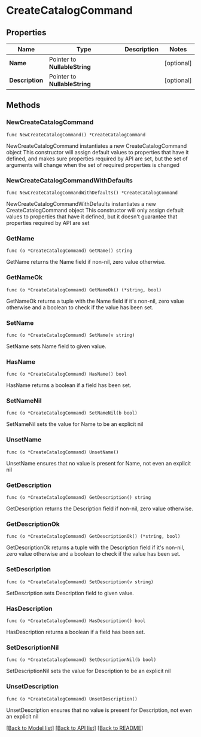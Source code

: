 # CreateCatalogCommand

## Properties

Name | Type | Description | Notes
------------ | ------------- | ------------- | -------------
**Name** | Pointer to **NullableString** |  | [optional] 
**Description** | Pointer to **NullableString** |  | [optional] 

## Methods

### NewCreateCatalogCommand

`func NewCreateCatalogCommand() *CreateCatalogCommand`

NewCreateCatalogCommand instantiates a new CreateCatalogCommand object
This constructor will assign default values to properties that have it defined,
and makes sure properties required by API are set, but the set of arguments
will change when the set of required properties is changed

### NewCreateCatalogCommandWithDefaults

`func NewCreateCatalogCommandWithDefaults() *CreateCatalogCommand`

NewCreateCatalogCommandWithDefaults instantiates a new CreateCatalogCommand object
This constructor will only assign default values to properties that have it defined,
but it doesn't guarantee that properties required by API are set

### GetName

`func (o *CreateCatalogCommand) GetName() string`

GetName returns the Name field if non-nil, zero value otherwise.

### GetNameOk

`func (o *CreateCatalogCommand) GetNameOk() (*string, bool)`

GetNameOk returns a tuple with the Name field if it's non-nil, zero value otherwise
and a boolean to check if the value has been set.

### SetName

`func (o *CreateCatalogCommand) SetName(v string)`

SetName sets Name field to given value.

### HasName

`func (o *CreateCatalogCommand) HasName() bool`

HasName returns a boolean if a field has been set.

### SetNameNil

`func (o *CreateCatalogCommand) SetNameNil(b bool)`

 SetNameNil sets the value for Name to be an explicit nil

### UnsetName
`func (o *CreateCatalogCommand) UnsetName()`

UnsetName ensures that no value is present for Name, not even an explicit nil
### GetDescription

`func (o *CreateCatalogCommand) GetDescription() string`

GetDescription returns the Description field if non-nil, zero value otherwise.

### GetDescriptionOk

`func (o *CreateCatalogCommand) GetDescriptionOk() (*string, bool)`

GetDescriptionOk returns a tuple with the Description field if it's non-nil, zero value otherwise
and a boolean to check if the value has been set.

### SetDescription

`func (o *CreateCatalogCommand) SetDescription(v string)`

SetDescription sets Description field to given value.

### HasDescription

`func (o *CreateCatalogCommand) HasDescription() bool`

HasDescription returns a boolean if a field has been set.

### SetDescriptionNil

`func (o *CreateCatalogCommand) SetDescriptionNil(b bool)`

 SetDescriptionNil sets the value for Description to be an explicit nil

### UnsetDescription
`func (o *CreateCatalogCommand) UnsetDescription()`

UnsetDescription ensures that no value is present for Description, not even an explicit nil

[[Back to Model list]](../README.md#documentation-for-models) [[Back to API list]](../README.md#documentation-for-api-endpoints) [[Back to README]](../README.md)


